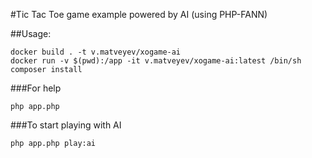#Tic Tac Toe game example powered by AI (using PHP-FANN)

##Usage:

```
docker build . -t v.matveyev/xogame-ai
docker run -v $(pwd):/app -it v.matveyev/xogame-ai:latest /bin/sh
composer install
```

###For help

```
php app.php
```

###To start playing with AI

```
php app.php play:ai 
```
